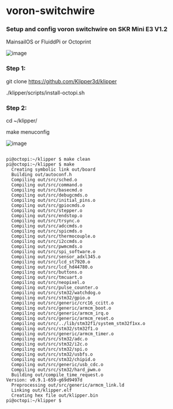 # voron-switchwire

### Setup and config voron switchwire on SKR Mini E3 V1.2

MainsailOS or FluiddPi or Octoprint


![image](https://user-images.githubusercontent.com/38026441/134792005-bcf636cd-efd6-4438-a860-19235d42c0d4.png)


### Step 1: 

git clone https://github.com/Klipper3d/klipper

./klipper/scripts/install-octopi.sh

### Step 2:

cd ~/klipper/

make menuconfig


![image](https://user-images.githubusercontent.com/38026441/134791939-5e5be692-403c-4123-9cba-58fd82cee722.png)



```wrap

pi@octopi:~/klipper $ make clean
pi@octopi:~/klipper $ make
  Creating symbolic link out/board
  Building out/autoconf.h
  Compiling out/src/sched.o
  Compiling out/src/command.o
  Compiling out/src/basecmd.o
  Compiling out/src/debugcmds.o
  Compiling out/src/initial_pins.o
  Compiling out/src/gpiocmds.o
  Compiling out/src/stepper.o
  Compiling out/src/endstop.o
  Compiling out/src/trsync.o
  Compiling out/src/adccmds.o
  Compiling out/src/spicmds.o
  Compiling out/src/thermocouple.o
  Compiling out/src/i2ccmds.o
  Compiling out/src/pwmcmds.o
  Compiling out/src/spi_software.o
  Compiling out/src/sensor_adxl345.o
  Compiling out/src/lcd_st7920.o
  Compiling out/src/lcd_hd44780.o
  Compiling out/src/buttons.o
  Compiling out/src/tmcuart.o
  Compiling out/src/neopixel.o
  Compiling out/src/pulse_counter.o
  Compiling out/src/stm32/watchdog.o
  Compiling out/src/stm32/gpio.o
  Compiling out/src/generic/crc16_ccitt.o
  Compiling out/src/generic/armcm_boot.o
  Compiling out/src/generic/armcm_irq.o
  Compiling out/src/generic/armcm_reset.o
  Compiling out/src/../lib/stm32f1/system_stm32f1xx.o
  Compiling out/src/stm32/stm32f1.o
  Compiling out/src/generic/armcm_timer.o
  Compiling out/src/stm32/adc.o
  Compiling out/src/stm32/i2c.o
  Compiling out/src/stm32/spi.o
  Compiling out/src/stm32/usbfs.o
  Compiling out/src/stm32/chipid.o
  Compiling out/src/generic/usb_cdc.o
  Compiling out/src/stm32/hard_pwm.o
  Building out/compile_time_request.o
Version: v0.9.1-659-g69d9497d
  Preprocessing out/src/generic/armcm_link.ld
  Linking out/klipper.elf
  Creating hex file out/klipper.bin
pi@octopi:~/klipper $

```
